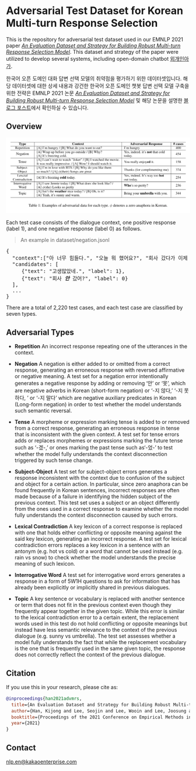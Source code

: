 # Adversarial Test Dataset for Korean Multi-turn Response Selection

This is the repository for adversarial test dataset used in our EMNLP 2021 paper [*An Evaluation Dataset and Strategy for Building Robust Multi-turn Response Selection Model*](https://aclanthology.org/2021.emnlp-main.180.pdf). This dataset and strategy of the paper were utilized to develop several systems, including open-domain chatbot [외개인아가](https://pf.kakao.com/_lKxoMT).

한국어 오픈 도메인 대화 답변 선택 모델의 취약점을 평가하기 위한 데이터셋입니다. 해당 데이터셋에 대한 상세 내용과 강건한 한국어 오픈 도메인 챗봇 답변 선택 모델 구축을 위한 전략은 EMNLP 2021 논문 [*An Evaluation Dataset and Strategy for Building Robust Multi-turn Response Selection Model*](https://aclanthology.org/2021.emnlp-main.180.pdf) 및 해당 논문을 설명한 [블로그 포스트](
https://kakaoenterprise.github.io/papers/emnlp-evaluation-dataset-and-strategy)에서 확인하실 수 있습니다.


## Overview
![Table](table.png)

Each test case consists of the dialogue context, one positive response (label 1), and one negative response (label 0) as follows.
> An example in dataset/negation.jsonl
<pre>
{
  "context":["아 너무 힘들다.", "오늘 뭐 했어요?", "회사 갔다가 이제 집 왔어요."]
  "candidates": [
     {"text": "고생많았네.", "label": 1}, 
     {"text": "회사 <i><b>안</b></i> 갔어?", "label": 0}
  ],
  ...
}
</pre>


There are a total of 2,220 test cases, and each test case are classified by seven types.

## Adversarial Types

* **Repetition** An incorrect response repeating one of the utterances in the context.

* **Negation**  A negation is either added to or omitted from a correct response, generating an erroneous response with reversed affirmative or negative meaning. A test set for a negation error intentionally generates a negative response by adding or removing ‘안’ or ‘못’, which are negative adverbs in Korean (short-form negation) or ‘-지 않다,’ ‘-지 못하다, ’ or ‘-지 말다’ which are negative auxiliary predicates in Korean (Long-form negation) in order to test whether the model understands such semantic reversal.

* **Tense** A morpheme or expression marking tense is added to or removed from a correct response, generating an erroneous response in tense that is inconsistent with the given context. A test set for tense errors adds or replaces morphemes or expressions marking the future tense such as ‘-겠-,’  or ones marking the past tense such as‘-었-’ to test whether the model fully understands the context disconnection triggered by such tense change. 

* **Subject-Object**  A test set for subject-object errors generates a response inconsistent with the context due to confusion of the subject and object for a certain action. In particular, since zero anaphora can be found frequently in Korean sentences, incorrect responses are often made because of a failure in identifying the hidden subject of the previous context. This test set uses a subject or an object differently from the ones used in a correct response to examine whether the model fully understands the context disconnection caused by such errors.

* **Lexical Contradiction** A key lexicon of a correct response is replaced with one that holds either conflicting or opposite meaning against the said key lexicon, generating an incorrect response. A test set for lexical contradiction errors replaces a key lexicon in a sentence with an antonym (e.g. hot vs cold) or a word that cannot be used instead (e.g. rain vs snow) to check whether the model understands the precise meaning of such lexicon. 

* **Interrogative Word** A test set for interrogative word errors generates a response in a form of 5W1H questions to ask for information that has already been explicitly or implicitly shared in previous dialogues.

* **Topic** A key sentence or vocabulary is replaced with another sentence or term that does not fit in the previous context even though they frequently appear together in the given topic. While this error is similar to the lexical contradiction error to a certain extent, the replacement words used in this test do not hold conflicting or opposite meanings but instead have less semantic relevance to the context of the previous dialogue (e.g. sunny vs umbrella). The test set assesses whether a model fully understands the fact that while the replacement vocabulary is the one that is frequently used in the same given topic, the response does not correctly reflect the context of the previous dialogue.


## Citation
If you use this in your research, please cite as:
```bibtex
@inproceedings{han2021advmrs,
  title={An Evaluation Dataset and Strategy for Building Robust Multi-turn Response Selection Model},
  author={Han, Kijong and Lee, Seojin and Lee, Wooin and Lee, Joosung and Lee, Dong-hun},
  booktitle={Proceedings of the 2021 Conference on Empirical Methods in Natural Language Processing (EMNLP)},
  year={2021}
}
```

## Contact
nlp.en@kakaoenterprise.com 
